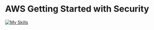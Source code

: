 # AWS Getting Started with Security
[![My Skills](https://skillicons.dev/icons?i=awsr&perline=3)](https://skillicons.dev)
